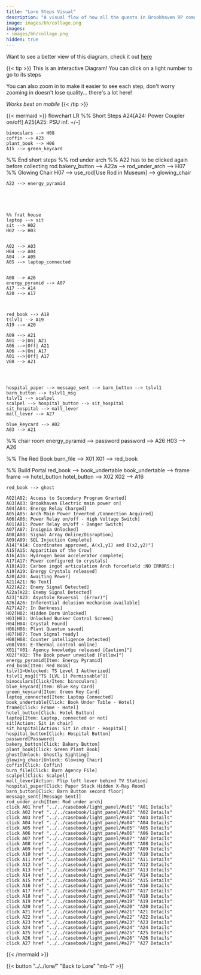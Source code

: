 ```yaml
---
title: "Lore Steps Visual"
description: "A visual flow of how all the quests in Brookhaven RP come together in solving secrets and mysteries."
image: images/bh/collage.png
images: 
- images/bh/collage.png
hidden: true
---
```


Want to see a better view of this diagram, check it out [here](/images/bh/mermaid-diagram-2023-05-24-083839.svg)

{{< tip >}}
This is an interactive Diagram! You can click on a light number to go to its steps

You can also zoom in to make it easier to see each step, don't worry zooming in doesn't lose quality... there's a lot here! 

_Works best on mobile_
{{< /tip >}}

{{< mermaid >}}
flowchart LR
%% Short Steps
    A24[A24: Power Coupler on/off]
    A25[A25: PSU inf. +/-]
	
	binoculars --> H08
    coffin --> A23
    plant_book --> H06
	A15 --> green_keycard
%% End short steps
%% rod under arch
%% A22 has to be clicked again before collecting rod
    bakery_button --> A22a --> rod_under_arch --> H07
%% Glowing Chair
    H07 --> use_rod[Use Rod in Museum] --> glowing_chair

    
    A22 --> energy_pyramid




	
	%% frat house
    laptop --> sit
    sit --> H02
    H02 --> H03
	

    A02 --> A03
    H04 --> A04
    A04 --> A05
    A05 --> laptop_connected
    

    A08 --> A26
    energy_pyramid --> A07
    A17 --> A14
    A20 --> A17



    red_book --> A18
    tslvl1 --> A19
    A19 --> A20

    A09 --> A21
    A01 -->|On| A21
    A06 -->|Off| A21
    A06 -->|On| A17
	A01 -->|Off| A17
    V08 --> A21
    



    hospital_paper --> message_sent --> barn_button --> tslvl1
    barn_button --> tslvl1_msg
    tslvl1 --> scalpel
    scalpel --> hospital_button --> sit_hospital
    sit_hospital --> mall_lever
    mall_lever --> A27
    
    blue_keycard --> A02
    A03 --> A21
	

	

	
%% chair room
    energy_pyramid --> password
    password --> A26
    H03 --> A26

%% The Red Book
    burn_file --> X01
    X01 --> red_book

%% Build Portal
    red_book --> book_undertable
    book_undertable --> frame
    frame --> hotel_button
    hotel_button --> X02
    X02 --> A16

    red_book --> ghost
	
	A02[A02: Access to Secondary Program Granted]
    A03[A03: Brookhaven Electric main power on]
    A04[A04: Energy Relay Charged]
    A05[A05: Arch Main Power Inverted /Connection Acquired]
    A06[A06: Power Relay on/off - High Voltage Switch]
    A01[A01: Power Relay on/off - Danger Switch]
    A07[A07: Insignia Unlocked]
    A08[A08: Signal Array Online/Disruption]
    A09[A09: SQL Injection Complete]
    A14["A14: Coordinates approved, A(x1,y1) and B(x2,y2)"]
    A15[A15: Apparition of the Crow]
    A16[A16: Hydrogen beam accelerator complete]
    A17[A17: Power configured to crystals]
    A18[A18: Carbon ingot articulation Arch forcefield :NO ERRORS:]
    A19[A19: Energy Crystals released]
    A20[A20: Awaiting Power]
    A21[A21: No Text]
    A22[A22: Enemy Signal Detected]
    A22a[A22: Enemy Signal Detected]
    A23["A23: Asystole Reversal  (Error)"]
    A26[A26: Inferential delusion mechanism available]
    A27[A27: In Darkness]
    H02[H02: Hidden Dorm Unlocked]
    H03[H03: Unlocked Bunker Control Screen]
    H04[H04: Crystal Found]
    H06[H06: Plant Quantum saved]
    H07[H07: Town Signal ready]
    H08[H08: Counter intelligence detected]
    V08[V08: E-Thermal control online]
    X01["X01: Agency knowledge released [Caution]"]
    X02["X02: The Book power unveiled [Follow]"]
    energy_pyramid[Item: Energy Pyramid]
    red_book[Item: Red Book]
    tslvl1>Unlocked: TS Level 1 Authorized]
    tslvl1_msg[["TS [LVL 1] Permissable"]]
    binoculars[Click/Item: binoculars]
    blue_keycard[Item: Blue Key Card]
	green_keycard[Item: Green Key Card]
	laptop_connected[Item: Laptop Connected]
    book_undertable[Click: Book Under Table - Hotel]
    frame[Click: Frame - Hotel]
    hotel_button[Click: Hotel Button]
    laptop[Item: Laptop, connected or not]
    sit[Action: Sit in chair]
    sit_hospital[Action: Sit in chair - Hospital]
    hospital_button[Click: Hospital Button]
    password[Password]
    bakery_button[Click: Bakery Button]
    plant_book[Click: Green Plant Book]
    ghost[Unlock: Ghostly Sighting]
    glowing_chair[Unlock: Glowing Chair]
    coffin[Click: Coffin]
    burn_file[Click: Burn Agency File]
    scalpel[Click: Scalpel]
    mall_lever[Action: Flip left lever behind TV Station]
    hospital_paper[Click: Paper Stack Hidden X-Ray Room]
    barn_button[Click: Barn Button second floor] 
    message_sent[[Message Sent]]
    rod_under_arch[Item: Rod under arch]
    click A01 href "../../casebook/light_panel/#a01" "A01 Details"
    click A02 href "../../casebook/light_panel/#a02" "A02 Details"
    click A03 href "../../casebook/light_panel/#a03" "A03 Details"
    click A04 href "../../casebook/light_panel/#a04" "A04 Details"
    click A05 href "../../casebook/light_panel/#a05" "A05 Details"
    click A06 href "../../casebook/light_panel/#a06" "A06 Details"
    click A07 href "../../casebook/light_panel/#a07" "A07 Details"
    click A08 href "../../casebook/light_panel/#a08" "A08 Details"
    click A09 href "../../casebook/light_panel/#a09" "A09 Details"
    click A10 href "../../casebook/light_panel/#a10" "A10 Details"
    click A11 href "../../casebook/light_panel/#a11" "A11 Details"
    click A12 href "../../casebook/light_panel/#a12" "A12 Details"
    click A13 href "../../casebook/light_panel/#a13" "A13 Details"
    click A14 href "../../casebook/light_panel/#a14" "A14 Details"
    click A15 href "../../casebook/light_panel/#a15" "A15 Details"
    click A16 href "../../casebook/light_panel/#a16" "A16 Details"
    click A17 href "../../casebook/light_panel/#a17" "A17 Details"
    click A18 href "../../casebook/light_panel/#a18" "A18 Details"
    click A19 href "../../casebook/light_panel/#a19" "A19 Details"
    click A20 href "../../casebook/light_panel/#a20" "A20 Details"
    click A21 href "../../casebook/light_panel/#a21" "A21 Details"
    click A22 href "../../casebook/light_panel/#a22" "A22 Details"
    click A23 href "../../casebook/light_panel/#a23" "A23 Details"
    click A24 href "../../casebook/light_panel/#a24" "A24 Details"
    click A25 href "../../casebook/light_panel/#a25" "A25 Details"
    click A26 href "../../casebook/light_panel/#a26" "A26 Details"
    click A27 href "../../casebook/light_panel/#a27" "A27 Details"
{{< /mermaid >}}

{{< button "../../lore/" "Back to Lore" "mb-1" >}}
